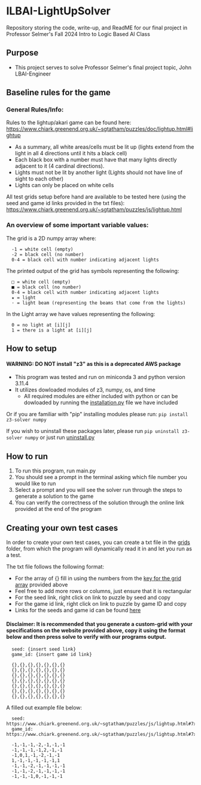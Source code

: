 # ILBAI-LightUpSolver
Repository storing the code, write-up, and ReadME for our final project in Professor Selmer's Fall 2024 Intro to Logic Based AI Class 

## Purpose
- This project serves to solve Professor Selmer's final project topic, John LBAI-Engineer

## Baseline rules for the game
### General Rules/Info:
  Rules to the lightup/akari game can be found here: 
    https://www.chiark.greenend.org.uk/~sgtatham/puzzles/doc/lightup.html#lightup
  
  - As a summary, all white areas/cells must be lit up (lights extend from the light in all 4 directions until it hits a black cell)
  - Each black box with a number must have that many lights directly adjacent to it (4 cardinal directions).
  - Lights must not be lit by another light (Lights should not have line of sight to each other)
  - Lights can only be placed on white cells

  All test grids setup before hand are available to be tested here (using the seed and game id links provided in the txt files):
    https://www.chiark.greenend.org.uk/~sgtatham/puzzles/js/lightup.html 

### An overview of some important variable values:
  
  The grid is a 2D numpy array where:
      
      -1 = white cell (empty)
      -2 = black cell (no number)
      0-4 = black cell with number indicating adjacent lights

  The printed output of the grid has symbols representing the following:
      
      □ = white cell (empty)
      ■ = black cell (no number)
      0-4 = black cell with number indicating adjacent lights
      ★ = light 
      · = light beam (representing the beams that come from the lights)
      
  In the Light array we have values representing the following:
    
      0 = no light at [i][j]
      1 = there is a light at [i][j]

## How to setup

#### WARNING: DO NOT install "z3" as this is a deprecated AWS package

- This program was tested and run on miniconda 3 and python version 3.11.4 
- It utilizes dowloaded modules of z3, numpy, os, and time
  - All required modules are either included with python or can be dowloaded by running the [installation.py](installation.py) file we have included

Or if you are familiar with "pip" installing modules please run:
```pip install z3-solver numpy```

If you wish to uninstall these packages later, please run ```pip uninstall z3-solver numpy``` or just run [uninstall.py](uninstall.py)

## How to run
1. To run this program, run main.py
2. You should see a prompt in the terminal asking which file number you would like to run
3. Select a prompt and you will see the solver run through the steps to generate a solution to the game
4. You can verify the correctness of the solution through the online link provided at the end of the program

## Creating your own test cases
In order to create your own test cases, you can create a txt file in the [grids](grids/) folder, from which the program will dynamically read it in and let you run as a test.

The txt file follows the following format:   
- For the array of {} fill in using the numbers from the [key for the grid array](#an-overview-of-some-important-variable-values)  provided above 
- Feel free to add more rows or columns, just ensure that it is rectangular 
- For the seed link, right click on link to puzzle by seed and copy
- For the game id link, right click on link to puzzle by game ID and copy
- Links for the seeds and game id can be found [here](https://www.chiark.greenend.org.uk/~sgtatham/puzzles/js/lightup.html)

#### Disclaimer: It is recommended that you generate a custom-grid with your specifications on the website provided above, copy it using the format below and then press solve to verify with our programs output.

      seed: {insert seed link}
      game_id: {insert game id link}

      {},{},{},{},{},{},{}
      {},{},{},{},{},{},{}
      {},{},{},{},{},{},{}
      {},{},{},{},{},{},{}
      {},{},{},{},{},{},{}
      {},{},{},{},{},{},{}
      {},{},{},{},{},{},{}

A filled out example file below:

      seed: https://www.chiark.greenend.org.uk/~sgtatham/puzzles/js/lightup.html#7x7b20s4d2%23951739128355234
      game_id: https://www.chiark.greenend.org.uk/~sgtatham/puzzles/js/lightup.html#7x7:cBg2c01aBb1e1bBa01cBg0c

      -1,-1,-1,-2,-1,-1,-1
      -1,-1,-1,-1,2,-1,-1
      -1,0,1,-1,-2,-1,-1
      1,-1,-1,-1,-1,-1,1
      -1,-1,-2,-1,-1,-1,-1
      -1,-1,-2,-1,-1,-1,-1
      -1,-1,-1,0,-1,-1,-1

